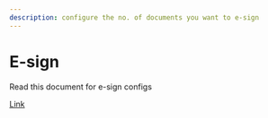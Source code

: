 ```yaml
---
description: configure the no. of documents you want to e-sign
---
```


# E-sign

Read this document for e-sign configs

[Link](https://docs.google.com/document/d/1SiWYM76CaYrexjAeoYcZN7\_Q\_yPacXHVJthN6MqPB1E/edit?usp=sharing)
